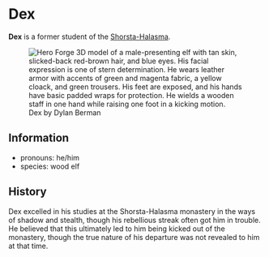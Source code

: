 # Dex

**Dex** is a former student of the [Shorsta-Halasma](../shorsta-halasma).

<figure>
  <img src="dex-dylan-berman" alt="Hero Forge 3D model of a male-presenting elf with tan skin, slicked-back red-brown hair, and blue eyes. His facial expression is one of stern determination. He wears leather armor with accents of green and magenta fabric, a yellow cloack, and green trousers. His feet are exposed, and his hands have basic padded wraps for protection. He wields a wooden staff in one hand while raising one foot in a kicking motion." />
  <figcaption>Dex by Dylan Berman</figcaption>
</figure>

## Information

- pronouns: he/him
- species: wood elf

## History

Dex excelled in his studies at the Shorsta-Halasma monastery in the ways of shadow and stealth, though his rebellious streak often got him in trouble. He believed that this ultimately led to him being kicked out of the monastery, though the true nature of his departure was not revealed to him at that time.
